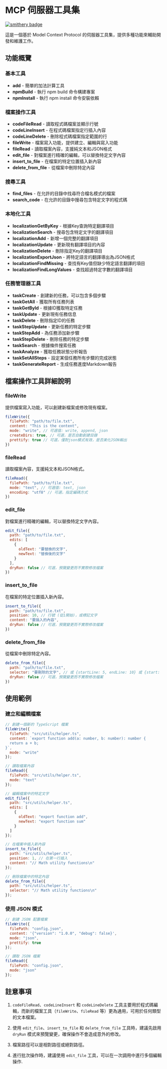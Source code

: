 # MCP 伺服器工具集

[![smithery badge](https://smithery.ai/badge/@GonTwVn/GonMCPtool)](https://smithery.ai/server/@GonTwVn/GonMCPtool)

這是一個基於 Model Context Protocol 的伺服器工具集，提供多種功能來輔助開發和維護工作。

## 功能概覽

### 基本工具
- **add** - 簡單的加法計算工具
- **npmBuild** - 執行 npm build 命令構建專案
- **npmInstall** - 執行 npm install 命令安裝依賴

### 檔案操作工具
- **codeFileRead** - 讀取程式碼檔案並顯示行號
- **codeLineInsert** - 在程式碼檔案指定行插入內容
- **codeLineDelete** - 刪除程式碼檔案指定範圍的行
- **fileWrite** - 檔案寫入功能，提供建立、編輯與寫入功能
- **fileRead** - 讀取檔案內容，支援純文本和JSON格式
- **edit_file** - 對檔案進行精確的編輯，可以替換特定文字內容
- **insert_to_file** - 在檔案的特定位置插入新內容
- **delete_from_file** - 從檔案中刪除特定內容

### 搜尋工具
- **find_files** - 在允許的目錄中找尋符合檔名模式的檔案
- **search_code** - 在允許的目錄中搜尋包含特定文字的程式碼

### 本地化工具
- **localizationGetByKey** - 根據Key查詢特定翻譯項目
- **localizationSearch** - 搜尋包含特定文字的翻譯項目
- **localizationAdd** - 新增一個完整的翻譯項目
- **localizationUpdate** - 更新現有翻譯項目的內容
- **localizationDelete** - 刪除指定Key的翻譯項目
- **localizationExportJson** - 將特定語言的翻譯導出為JSON格式
- **localizationFindMissing** - 查找有Key值但缺少特定語言翻譯的項目
- **localizationFindLongValues** - 查找超過特定字數的翻譯項目

### 任務管理器工具
- **taskCreate** - 創建新的任務，可以包含多個步驟
- **taskGetAll** - 獲取所有任務列表
- **taskGetById** - 根據ID獲取特定任務
- **taskUpdate** - 更新現有任務信息
- **taskDelete** - 刪除指定ID的任務
- **taskStepUpdate** - 更新任務的特定步驟
- **taskStepAdd** - 為任務添加新步驟
- **taskStepDelete** - 刪除任務的特定步驟
- **taskSearch** - 根據條件搜索任務
- **taskAnalyze** - 獲取任務狀態分析報告
- **taskSetAllSteps** - 設定某個任務所有步驟的完成狀態
- **taskGenerateReport** - 生成任務進度Markdown報告

## 檔案操作工具詳細說明

### fileWrite
提供檔案寫入功能，可以創建新檔案或修改現有檔案。

```javascript
fileWrite({
  filePath: "path/to/file.txt",
  content: "This is the content",
  mode: "write", // 可選值: write, append, json
  createDirs: true, // 可選，是否自動創建目錄
  prettify: true // 可選，僅對json模式有效，是否美化JSON輸出
})
```

### fileRead
讀取檔案內容，支援純文本和JSON格式。

```javascript
fileRead({
  filePath: "path/to/file.txt",
  mode: "text", // 可選值: text, json
  encoding: "utf8" // 可選，指定編碼方式
})
```

### edit_file
對檔案進行精確的編輯，可以替換特定文字內容。

```javascript
edit_file({
  path: "path/to/file.txt",
  edits: [
    {
      oldText: "要替換的文字",
      newText: "替換後的文字"
    }
  ],
  dryRun: false // 可選，預覽變更而不實際修改檔案
})
```

### insert_to_file
在檔案的特定位置插入新內容。

```javascript
insert_to_file({
  path: "path/to/file.txt",
  position: 10, // 行號 (從1開始)，或標記文字
  content: "要插入的內容",
  dryRun: false // 可選，預覽變更而不實際修改檔案
})
```

### delete_from_file
從檔案中刪除特定內容。

```javascript
delete_from_file({
  path: "path/to/file.txt",
  selector: "要刪除的文字", // 或 {startLine: 5, endLine: 10} 或 {start: "開始標記", end: "結束標記"}
  dryRun: false // 可選，預覽變更而不實際修改檔案
})
```

## 使用範例

### 建立和編輯檔案

```javascript
// 創建一個新的 TypeScript 檔案
fileWrite({
  filePath: "src/utils/helper.ts",
  content: `export function add(a: number, b: number): number {
  return a + b;
}`,
  mode: "write"
});

// 讀取檔案內容
fileRead({
  filePath: "src/utils/helper.ts",
  mode: "text"
});

// 編輯檔案中的特定文字
edit_file({
  path: "src/utils/helper.ts",
  edits: [
    {
      oldText: "export function add",
      newText: "export function sum"
    }
  ]
});

// 在檔案中插入新內容
insert_to_file({
  path: "src/utils/helper.ts",
  position: 1, // 在第一行插入
  content: "// Math utility functions\n"
});

// 刪除檔案中的特定內容
delete_from_file({
  path: "src/utils/helper.ts",
  selector: "// Math utility functions\n"
});
```

### 使用 JSON 模式

```javascript
// 創建 JSON 配置檔案
fileWrite({
  filePath: "config.json",
  content: '{"version": "1.0.0", "debug": false}',
  mode: "json",
  prettify: true
});

// 讀取 JSON 檔案
fileRead({
  filePath: "config.json",
  mode: "json"
});
```

## 註意事項

1. `codeFileRead`、`codeLineInsert` 和 `codeLineDelete` 工具主要用於程式碼編輯，而新的檔案工具（`fileWrite`、`fileRead` 等）更為通用，可用於任何類型的文本檔案。

2. 使用 `edit_file`、`insert_to_file` 和 `delete_from_file` 工具時，建議先啟用 `dryRun` 模式來預覽變更，確保操作不會造成意外的修改。

3. 檔案路徑可以是相對路徑或絕對路徑。

4. 進行批次操作時，建議使用 `edit_file` 工具，可以在一次調用中進行多個編輯操作.
